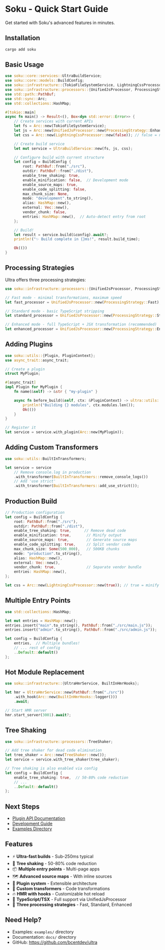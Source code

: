 # Soku - Quick Start Guide

Get started with Soku's advanced features in minutes.

## Installation

```bash
cargo add soku
```

## Basic Usage

```rust
use soku::core::services::UltraBuildService;
use soku::core::models::BuildConfig;
use soku::infrastructure::{TokioFileSystemService, LightningCssProcessor};
use soku::infrastructure::processors::{UnifiedJsProcessor, ProcessingStrategy};
use std::path::PathBuf;
use std::sync::Arc;
use std::collections::HashMap;

#[tokio::main]
async fn main() -> Result<(), Box<dyn std::error::Error>> {
    // Create services with current APIs
    let fs = Arc::new(TokioFileSystemService);
    let js = Arc::new(UnifiedJsProcessor::new(ProcessingStrategy::Enhanced));
    let css = Arc::new(LightningCssProcessor::new(false)); // false = no minify for dev

    // Create build service
    let mut service = UltraBuildService::new(fs, js, css);

    // Configure build with current structure
    let config = BuildConfig {
        root: PathBuf::from("./src"),
        outdir: PathBuf::from("./dist"),
        enable_tree_shaking: true,
        enable_minification: false,  // Development mode
        enable_source_maps: true,
        enable_code_splitting: false,
        max_chunk_size: None,
        mode: "development".to_string(),
        alias: HashMap::new(),
        external: Vec::new(),
        vendor_chunk: false,
        entries: HashMap::new(),  // Auto-detect entry from root
    };

    // Build!
    let result = service.build(&config).await?;
    println!("✨ Build complete in {}ms!", result.build_time);

    Ok(())
}
```

## Processing Strategies

Ultra offers three processing strategies:

```rust
use soku::infrastructure::processors::{UnifiedJsProcessor, ProcessingStrategy};

// Fast mode - minimal transformations, maximum speed
let fast_processor = UnifiedJsProcessor::new(ProcessingStrategy::Fast);

// Standard mode - basic TypeScript stripping
let standard_processor = UnifiedJsProcessor::new(ProcessingStrategy::Standard);

// Enhanced mode - full TypeScript + JSX transformation (recommended)
let enhanced_processor = UnifiedJsProcessor::new(ProcessingStrategy::Enhanced);
```

## Adding Plugins

```rust
use soku::utils::{Plugin, PluginContext};
use async_trait::async_trait;

// Create a plugin
struct MyPlugin;

#[async_trait]
impl Plugin for MyPlugin {
    fn name(&self) -> &str { "my-plugin" }

    async fn before_build(&self, ctx: &PluginContext) -> ultra::utils::Result<()> {
        println!("Building {} modules", ctx.modules.len());
        Ok(())
    }
}

// Register it
let service = service.with_plugin(Arc::new(MyPlugin));
```

## Adding Custom Transformers

```rust
use soku::utils::BuiltInTransformers;

let service = service
    // Remove console.log in production
    .with_transformer(BuiltInTransformers::remove_console_logs())
    // Add 'use strict'
    .with_transformer(BuiltInTransformers::add_use_strict());
```

## Production Build

```rust
// Production configuration
let config = BuildConfig {
    root: PathBuf::from("./src"),
    outdir: PathBuf::from("./dist"),
    enable_tree_shaking: true,      // Remove dead code
    enable_minification: true,       // Minify output
    enable_source_maps: true,        // Generate source maps
    enable_code_splitting: true,     // Split vendor code
    max_chunk_size: Some(500_000),   // 500KB chunks
    mode: "production".to_string(),
    alias: HashMap::new(),
    external: Vec::new(),
    vendor_chunk: true,              // Separate vendor bundle
    entries: HashMap::new(),
};

let css = Arc::new(LightningCssProcessor::new(true)); // true = minify for production
```

## Multiple Entry Points

```rust
use std::collections::HashMap;

let mut entries = HashMap::new();
entries.insert("main".to_string(), PathBuf::from("./src/main.js"));
entries.insert("admin".to_string(), PathBuf::from("./src/admin.js"));

let config = BuildConfig {
    entries,  // Multiple bundles!
    // ... rest of config
    ..Default::default()
};
```

## Hot Module Replacement

```rust
use soku::infrastructure::{UltraHmrService, BuiltInHmrHooks};

let hmr = UltraHmrService::new(PathBuf::from("./src"))
    .with_hook(Arc::new(BuiltInHmrHooks::logger()))
    .await;

// Start HMR server
hmr.start_server(3001).await?;
```

## Tree Shaking

```rust
use soku::infrastructure::processors::TreeShaker;

// Add tree shaker for dead code elimination
let tree_shaker = Arc::new(TreeShaker::new());
let service = service.with_tree_shaker(tree_shaker);

// Tree shaking is also enabled via config
let config = BuildConfig {
    enable_tree_shaking: true,  // 50-80% code reduction
    // ...
    ..Default::default()
};
```

## Next Steps

- [Plugin API Documentation](./PLUGIN_API.md)
- [Development Guide](./DEVELOPMENT.md)
- [Examples Directory](../examples/)

## Features

- ⚡ **Ultra-fast builds** - Sub-250ms typical
- 🌳 **Tree shaking** - 50-80% code reduction
- 📦 **Multiple entry points** - Multi-page apps
- 🗺️ **Advanced source maps** - With inline sources
- 🔌 **Plugin system** - Extensible architecture
- 🔧 **Custom transformers** - Code transformations
- 🔥 **HMR with hooks** - Customizable hot reload
- 🎯 **TypeScript/TSX** - Full support via UnifiedJsProcessor
- 🚀 **Three processing strategies** - Fast, Standard, Enhanced

## Need Help?

- Examples: `examples/` directory
- Documentation: `docs/` directory
- GitHub: https://github.com/bcentdev/ultra
